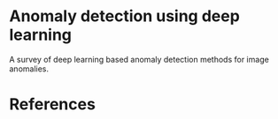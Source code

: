 # Anomaly detection using deep learning
A survey of deep learning based anomaly detection methods for image anomalies.

# References